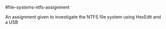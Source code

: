 #file-systems-ntfs-assignment

An assignment given to investigate the NTFS file system using HexEdit and a USB 

